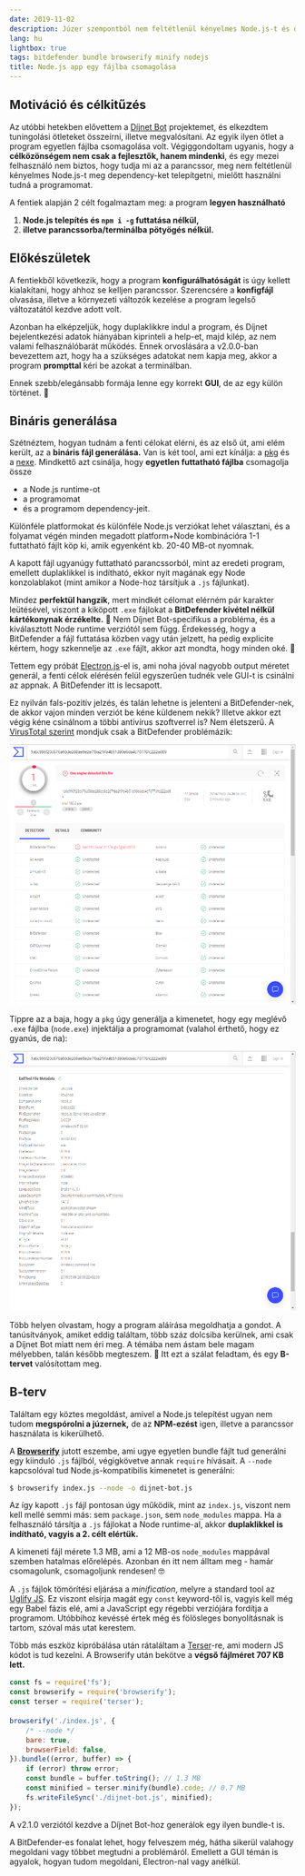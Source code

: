```yaml
---
date: 2019-11-02
description: Júzer szempontból nem feltétlenül kényelmes Node.js-t és dependency-ket telepítgetni, meg parancssort nyitni a Díjnet Bot használata előtt. Erre próbáltam megoldást keresni. Többé-kevésbé sikerült is.
lang: hu
lightbox: true
tags: bitdefender bundle browserify minify nodejs
title: Node.js app egy fájlba csomagolása
---
```


## Motiváció és célkitűzés

Az utóbbi hetekben elővettem a [Díjnet Bot](https://github.com/juzraai/dijnet-bot) projektemet, és elkezdtem tuningolási ötleteket összeírni, illetve megvalósítani. Az egyik ilyen ötlet a program egyetlen fájlba csomagolása volt. Végiggondoltam ugyanis, hogy a **célközönségem nem csak a fejlesztők, hanem mindenki**, és egy mezei felhasználó nem biztos, hogy tudja mi az a parancssor, meg nem feltétlenül kényelmes Node.js-t meg dependency-ket telepítgetni, mielőtt használni tudná a programomat.

A fentiek alapján 2 célt fogalmaztam meg: a program **legyen használható**

1. **Node.js telepítés és `npm i -g` futtatása nélkül,**
2. **illetve parancssorba/terminálba pötyögés nélkül.**

## Előkészületek

A fentiekből következik, hogy a program **konfigurálhatóságát** is úgy kellett kialakítani, hogy ahhoz se kelljen parancssor. Szerencsére a **konfigfájl** olvasása, illetve a környezeti változók kezelése a program legelső változatától kezdve adott volt.

Azonban ha elképzeljük, hogy duplaklikkre indul a program, és Díjnet bejelentkezési adatok hiányában kiprinteli a help-et, majd kilép, az nem valami felhasználóbarát működés. Ennek orvoslására a v2.0.0-ban bevezettem azt, hogy ha a szükséges adatokat nem kapja meg, akkor a program **prompttal** kéri be azokat a terminálban.

Ennek szebb/elegánsabb formája lenne egy korrekt **GUI**, de az egy külön történet. 🙂

## Bináris generálása

Szétnéztem, hogyan tudnám a fenti célokat elérni, és az első út, ami elém került, az a **bináris fájl generálása.** Van is két tool, ami ezt kínálja: a [pkg](https://www.npmjs.com/package/pkg) és a [nexe](https://www.npmjs.com/package/nexe). Mindkettő azt csinálja, hogy **egyetlen futtatható fájlba** csomagolja össze

-   a Node.js runtime-ot
-   a programomat
-   és a programom dependency-jeit.

Különféle platformokat és különféle Node.js verziókat lehet választani, és a folyamat végén minden megadott platform+Node kombinációra 1-1 futtatható fájlt köp ki, amik egyenként kb. 20-40 MB-ot nyomnak.

A kapott fájl ugyanúgy futtatható parancssorból, mint az eredeti program, emellett duplaklikkel is indítható, ekkor nyit magának egy Node konzolablakot (mint amikor a Node-hoz társítjuk a `.js` fájlunkat).

Mindez **perfektül hangzik**, mert mindkét célomat elérném pár karakter leütésével, viszont a kiköpott `.exe` fájlokat a **BitDefender kivétel nélkül kártékonynak érzékelte.** 🚨 Nem Díjnet Bot-specifikus a probléma, és a kiválasztott Node runtime verziótól sem függ. Érdekesség, hogy a BitDefender a fájl futtatása közben vagy után jelzett, ha pedig explicite kértem, hogy szkennelje az `.exe` fájlt, akkor azt mondta, hogy minden oké. 🤯

Tettem egy próbát [Electron.js](https://electronjs.org/)-el is, ami noha jóval nagyobb output méretet generál, a fenti célok elérésén felül egyszerűen tudnék vele GUI-t is csinálni az appnak. A BitDefender itt is lecsapott.

Ez nyilván fals-pozitív jelzés, és talán lehetne is jelenteni a BitDefender-nek, de akkor vajon minden verziót be kéne küldenem nekik? Illetve akkor ezt végig kéne csinálnom a többi antivírus szoftverrel is? Nem életszerű. A [VirusTotal szerint](https://www.virustotal.com/gui/file/1a6c995f23c676a58de288ae8e2e7fba2f9fa4b51d90e6da4c70776fc222ad89/detection) mondjuk csak a BitDefender problémázik:

[![VirusTotal Detection](/assets/dijnet-bot/dijnet-bot-exe-vt1.png)](/assets/dijnet-bot/dijnet-bot-exe-vt1.png)

Tippre az a baja, hogy a `pkg` úgy generálja a kimenetet, hogy egy meglévő `.exe` fájlba (`node.exe`) injektálja a programomat (valahol érthető, hogy ez gyanús, de na):

[![VirusTotal Details](/assets/dijnet-bot/dijnet-bot-exe-vt2.png)](/assets/dijnet-bot/dijnet-bot-exe-vt2.png)

Több helyen olvastam, hogy a program aláírása megoldhatja a gondot. A tanúsítványok, amiket eddig találtam, több száz dolcsiba kerülnek, ami csak a Díjnet Bot miatt nem éri meg. A témába nem ástam bele magam mélyebben, talán később megteszem. 🤨 Itt ezt a szálat feladtam, és egy **B-tervet** valósítottam meg.

## B-terv

Találtam egy köztes megoldást, amivel a Node.js telepítést ugyan nem tudom **megspórolni a júzernek,** de az **NPM-ezést** igen, illetve a parancssor használata is kikerülhető.

A **[Browserify](http://browserify.org/)** jutott eszembe, ami ugye egyetlen bundle fájlt tud generálni egy kiinduló `.js` fájlból, végigkövetve annak `require` hívásait. A `--node` kapcsolóval tud Node.js-kompatibilis kimenetet is generálni:

```bash
$ browserify index.js --node -o dijnet-bot.js
```

Az így kapott `.js` fájl pontosan úgy működik, mint az `index.js`, viszont nem kell mellé semmi más: sem `package.json`, sem `node_modules` mappa. Ha a felhasználó társítja a `.js` fájlokat a Node runtime-al, akkor **duplaklikkel is indítható, vagyis a 2. célt elértük.**

A kimeneti fájl mérete 1.3 MB, ami a 12 MB-os `node_modules` mappával szemben hatalmas előrelépés. Azonban én itt nem álltam meg - hamár csomagolunk, csomagoljunk rendesen! 🤓

A `.js` fájlok tömörítési eljárása a _minification_, melyre a standard tool az [Uglify JS](https://www.npmjs.com/package/uglify-js). Ez viszont elsírja magát egy `const` keyword-től is, vagyis kell még egy Babel fázis elé, ami a JavaScript egy régebbi verziójára fordítja a programom. Utóbbihoz kevéssé értek még és fölösleges bonyolításnak is tartom, szóval más utat kerestem.

Több más eszköz kipróbálása után rátaláltam a [Terser](https://terser.org/)-re, ami modern JS kódot is tud kezelni. A Browserify után bekötve a **végső fájlméret 707 KB lett.**

```js
const fs = require('fs');
const browserify = require('browserify');
const terser = require('terser');

browserify('./index.js', {
	/* --node */
	bare: true,
	browserField: false,
}).bundle((error, buffer) => {
	if (error) throw error;
	const bundle = buffer.toString(); // 1.3 MB
	const minified = terser.minify(bundle).code; // 0.7 MB
	fs.writeFileSync('./dijnet-bot.js', minified);
});
```

A v2.1.0 verziótól kezdve a Díjnet Bot-hoz generálok egy ilyen bundle-t is.

A BitDefender-es fonalat lehet, hogy felveszem még, hátha sikerül valahogy megoldani vagy többet megtudni a problémáról. Emellett a GUI témán is agyalok, hogyan tudom megoldani, Electron-nal vagy anélkül.
